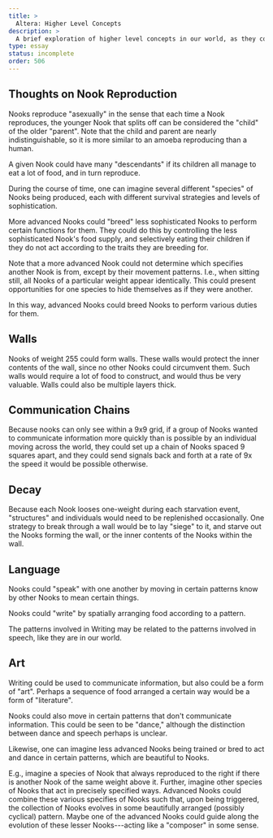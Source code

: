 ```yaml
---
title: >
  Altera: Higher Level Concepts
description: >
  A brief exploration of higher level concepts in our world, as they could be realized in Altera.
type: essay
status: incomplete
order: 506
---
```


## Thoughts on Nook Reproduction

Nooks reproduce "asexually" in the sense that each time a Nook reproduces, the younger Nook that splits off can be considered the "child" of the older "parent".  Note that the child and parent are nearly indistinguishable, so it is more similar to an amoeba reproducing than a human.

A given Nook could have many "descendants" if its children all manage to eat a lot of food, and in turn reproduce.

During the course of time, one can imagine several different "species" of Nooks being produced, each with different survival strategies and levels of sophistication.

More advanced Nooks could "breed" less sophisticated Nooks to perform certain functions for them.  They could do this by controlling the less sophisticated Nook's food supply, and selectively eating their children if they do not act according to the traits they are breeding for.

Note that a more advanced Nook could not determine which specifies another Nook is from, except by their movement patterns.  I.e., when sitting still, all Nooks of a particular weight appear identically.  This could present opportunities for one species to hide themselves as if they were another.

In this way, advanced Nooks could breed Nooks to perform various duties for them.

## Walls

Nooks of weight 255 could form walls.  These walls would protect the inner contents of the wall, since no other Nooks could circumvent them.  Such walls would require a lot of food to construct, and would thus be very valuable.  Walls could also be multiple layers thick.

## Communication Chains

Because nooks can only see within a 9x9 grid, if a group of Nooks wanted to communicate information more quickly than is possible by an individual moving across the world, they could set up a chain of Nooks spaced 9 squares apart, and they could send signals back and forth at a rate of 9x the speed it would be possible otherwise.

## Decay

Because each Nook looses one-weight during each starvation event, "structures" and individuals would need to be replenished occasionally.  One strategy to break through a wall would be to lay "siege" to it, and starve out the Nooks forming the wall, or the inner contents of the Nooks within the wall.

## Language

Nooks could "speak" with one another by moving in certain patterns know by other Nooks to mean certain things.

Nooks could "write" by spatially arranging food according to a pattern.

The patterns involved in Writing may be related to the patterns involved in speech, like they are in our world.

## Art

Writing could be used to communicate information, but also could be a form of "art".  Perhaps a sequence of food arranged a certain way would be a form of "literature".

Nooks could also move in certain patterns that don't communicate information.  This could be seen to be "dance," although the distinction between dance and speech perhaps is unclear.

Likewise, one can imagine less advanced Nooks being trained or bred to act and dance in certain patterns, which are beautiful to Nooks.

E.g., imagine a species of Nook that always reproduced to the right if there is another Nook of the same weight above it.  Further, imagine other species of Nooks that act in precisely specified ways.  Advanced Nooks could combine these various specifies of Nooks such that, upon being triggered, the collection of Nooks evolves in some beautifully arranged (possibly cyclical) pattern.  Maybe one of the advanced Nooks could guide along the evolution of these lesser Nooks---acting like a "composer" in some sense.
